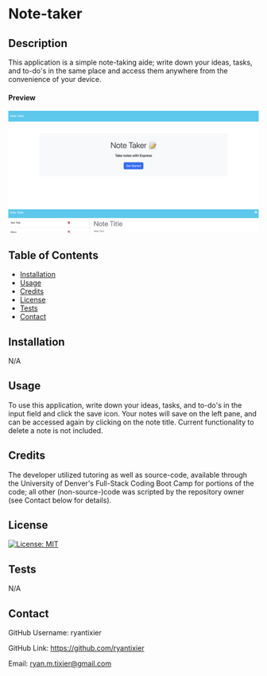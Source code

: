 # Note-taker

## Description

This application is a simple note-taking aide; write down your ideas, tasks, and to-do's in the same place and access them anywhere from the convenience of your device.

#### Preview

![Homepage](./public/assets/Screenshot%202023-07-24%20at%2012.48.09%20PM.png)
![Note page](./public/assets/Screenshot%202023-07-24%20at%2012.48.24%20PM.png)

## Table of Contents

- [Installation](#installation)
- [Usage](#usage)
- [Credits](#credits)
- [License](#license)
- [Tests](#tests)
- [Contact](#contact)

## Installation

N/A

## Usage

To use this application, write down your ideas, tasks, and to-do's in the input field and click the save icon. Your notes will save on the left pane, and can be accessed again by clicking on the note title. Current functionality to delete a note is not included.

## Credits

The developer utilized tutoring as well as source-code, available through the University of Denver's Full-Stack Coding Boot Camp for portions of the code; all other (non-source-)code was scripted by the repository owner (see Contact below for details).

## License

[![License: MIT](https://img.shields.io/badge/License-MIT-yellow.svg)](https://opensource.org/licenses/MIT)

## Tests

N/A

## Contact

GitHub Username: ryantixier

GitHub Link: https://github.com/ryantixier

Email: ryan.m.tixier@gmail.com
